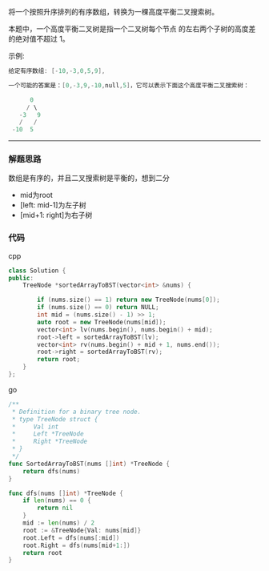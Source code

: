 将一个按照升序排列的有序数组，转换为一棵高度平衡二叉搜索树。

本题中，一个高度平衡二叉树是指一个二叉树每个节点 的左右两个子树的高度差的绝对值不超过 1。

示例:

```cpp
给定有序数组: [-10,-3,0,5,9],

一个可能的答案是：[0,-3,9,-10,null,5]，它可以表示下面这个高度平衡二叉搜索树：

      0
     / \
   -3   9
   /   /
 -10  5
```

---

### 解题思路

数组是有序的，并且二叉搜索树是平衡的，想到二分

- mid为root
- [left: mid-1]为左子树
- [mid+1: right]为右子树

### 代码

cpp

```cpp
class Solution {
public:
    TreeNode *sortedArrayToBST(vector<int> &nums) {

        if (nums.size() == 1) return new TreeNode(nums[0]);
        if (nums.size() == 0) return NULL;
        int mid = (nums.size() - 1) >> 1;
        auto root = new TreeNode(nums[mid]);
        vector<int> lv(nums.begin(), nums.begin() + mid);
        root->left = sortedArrayToBST(lv);
        vector<int> rv(nums.begin() + mid + 1, nums.end());
        root->right = sortedArrayToBST(rv);
        return root;
    }
};
```

go

```go
/**
 * Definition for a binary tree node.
 * type TreeNode struct {
 *     Val int
 *     Left *TreeNode
 *     Right *TreeNode
 * }
 */
func SortedArrayToBST(nums []int) *TreeNode {
	return dfs(nums)
}

func dfs(nums []int) *TreeNode {
	if len(nums) == 0 {
		return nil
	}
	mid := len(nums) / 2
	root := &TreeNode{Val: nums[mid]}
	root.Left = dfs(nums[:mid])
	root.Right = dfs(nums[mid+1:])
	return root
}
```
